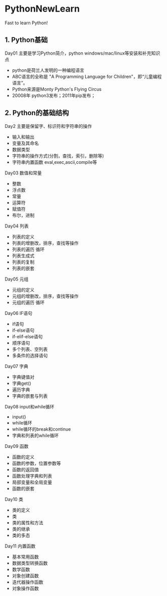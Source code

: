 # PythonNewLearn
Fast to learn Python!

## 1. Python基础

Day01 主要是学习Python简介，python windows/mac/linux等安装和补充知识点
- python是荷兰人发明的一种编程语言
- ABC语言的全称是 "A Programming Language for Children"，即“儿童编程语言”。
- Python来源是Monty Python's Flying Circus
- 20008年 python3发布；2011年pip发布；

## 2. Python的基础结构
Day2 主要是保留字、标识符和字符串的操作
- 输入和输出
- 变量及其命名
- 数据类型
- 字符串的操作方式(分割，查找，索引，删除等)
- 字符串内置函数 eval,exec,ascii,compile等

Day03 数值和常量
- 整数
- 浮点数
- 常量
- 运算符
- 赋值符
- 布尔，进制

Day04 列表
- 列表的定义
- 列表的增删改，排序，查找等操作
- 列表的遍历 循环
- 列表生成式
- 列表的复制
- 列表的嵌套

Day05 元组
- 元组的定义
- 元组的增删改，排序，查找等操作
- 元组的遍历 循环

Day06 IF语句
- if语句
- if-else语句
- if-elif-else语句
- 顺序语句
- 多个列表、空列表
- 多条件的选择语句

Day07 字典
- 字典键值对
- 字典get()
- 遍历字典
- 字典的嵌套与列表

Day08 input和while循环
- input()
- while循环
- while循环的break和continue
- 字典和列表的while循环

Day09 函数
- 函数的定义
- 函数的参数，位置参数等
- 函数的返回值
- 函数处理字典和列表
- 局部变量和全局变量
- 函数的嵌套

Day10 类
- 类的定义
- 类
- 类的属性和方法
- 类的继承
- 类的多态

Day11 内置函数
- 基本常用函数
- 数据类型转换函数
- 数学函数
- 对象创建函数
- 迭代器操作函数
- 对象操作函数
